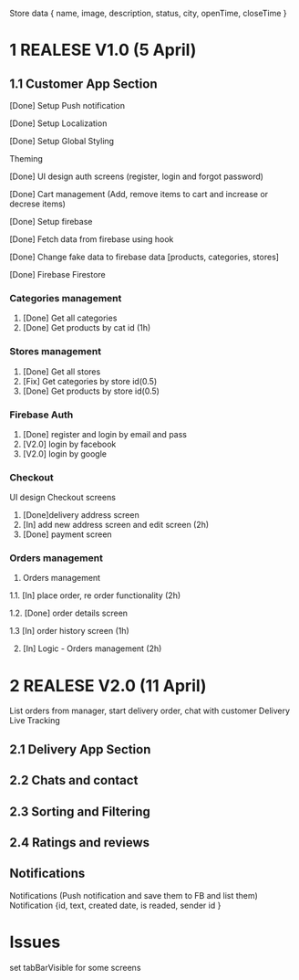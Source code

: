 Store data {
name,
image,
description,
status,
city,
openTime,
closeTime
}

# 1 REALESE V1.0 (5 April)

## 1.1 Customer App Section

[Done] Setup Push notification

[Done] Setup Localization

[Done] Setup Global Styling

Theming

[Done] UI design auth screens (register, login and forgot password)

[Done] Cart management (Add, remove items to cart and increase or decrese items)

[Done] Setup firebase

[Done] Fetch data from firebase using hook

[Done] Change fake data to firebase data [products, categories, stores]

[Done] Firebase Firestore

### Categories management

1. [Done] Get all categories
2. [Done] Get products by cat id (1h)

### Stores management

1. [Done] Get all stores
2. [Fix] Get categories by store id(0.5)
3. [Done] Get products by store id(0.5)

### Firebase Auth

1. [Done] register and login by email and pass
2. [V2.0] login by facebook
3. [V2.0] login by google

### Checkout

UI design Checkout screens

1. [Done]delivery address screen
2. [In] add new address screen and edit screen (2h)
3. [Done] payment screen

### Orders management

1. Orders management

1.1. [In] place order, re order functionality (2h)

1.2. [Done] order details screen

1.3 [In] order history screen (1h)

2. [In] Logic - Orders management (2h)

# 2 REALESE V2.0 (11 April)

List orders from manager, start delivery order, chat with customer
Delivery Live Tracking

## 2.1 Delivery App Section

## 2.2 Chats and contact

## 2.3 Sorting and Filtering

## 2.4 Ratings and reviews

## Notifications

Notifications (Push notification and save them to FB and list them)
Notification {id, text, created date, is readed, sender id }

# Issues

set tabBarVisible for some screens

